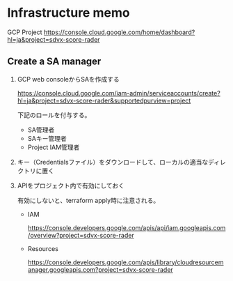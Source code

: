 # Infrastructure memo

GCP Project
https://console.cloud.google.com/home/dashboard?hl=ja&project=sdvx-score-rader


## Create a SA manager

1. GCP web consoleからSAを作成する

    https://console.cloud.google.com/iam-admin/serviceaccounts/create?hl=ja&project=sdvx-score-rader&supportedpurview=project

    下記のロールを付与する。

    * SA管理者
    * SAキー管理者
    * Project IAM管理者

2. キー（Credentialsファイル）をダウンロードして、ローカルの適当なディレクトリに置く

3. APIをプロジェクト内で有効にしておく

    有効にしないと、terraform apply時に注意される。

    * IAM

        https://console.developers.google.com/apis/api/iam.googleapis.com/overview?project=sdvx-score-rader

    * Resources

        https://console.developers.google.com/apis/library/cloudresourcemanager.googleapis.com?project=sdvx-score-rader
